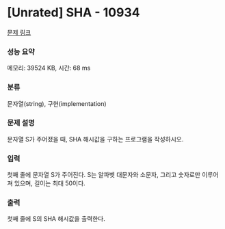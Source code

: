 # [Unrated] SHA - 10934 

[문제 링크](https://www.acmicpc.net/problem/10934) 

### 성능 요약

메모리: 39524 KB, 시간: 68 ms

### 분류

문자열(string), 구현(implementation)

### 문제 설명

<p>문자열 S가 주어졌을 때, SHA 해시값을 구하는 프로그램을 작성하시오.</p>

### 입력 

 <p>첫째 줄에 문자열 S가 주어진다. S는 알파벳 대문자와 소문자, 그리고 숫자로만 이루어져 있으며, 길이는 최대 50이다.</p>

### 출력 

 <p>첫째 줄에 S의 SHA 해시값을 출력한다.</p>


